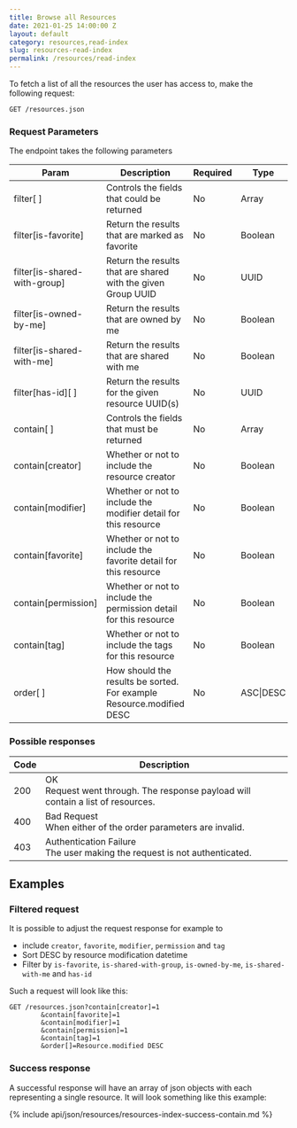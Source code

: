 ```yaml
---
title: Browse all Resources
date: 2021-01-25 14:00:00 Z
layout: default
category: resources,read-index
slug: resources-read-index
permalink: /resources/read-index
---
```


To fetch a list of all the resources the user has access to, make the following request:
```
GET /resources.json
```

### Request Parameters

The endpoint takes the following parameters

<table class="table-parameters">
    <thead>
        <tr>
            <th>Param</th>
            <th>Description</th>
            <th>Required</th>
            <th>Type</th>
        </tr>
    </thead>
    <tbody>
        <tr>
            <td>filter[ ]</td>
            <td>Controls the fields that could be returned</td>
            <td>No</td>
            <td>Array</td>
        </tr>
        <tr>
            <td>filter[is-favorite]</td>
            <td>Return the results that are marked as favorite</td>
            <td>No</td>
            <td>Boolean</td>
        </tr>
        <tr>
            <td>filter[is-shared-with-group]</td>
            <td>Return the results that are shared with the given Group UUID</td>
            <td>No</td>
            <td>UUID</td>
        </tr>
        <tr>
            <td>filter[is-owned-by-me]</td>
            <td>Return the results that are owned by me</td>
            <td>No</td>
            <td>Boolean</td>
        </tr>
        <tr>
            <td>filter[is-shared-with-me]</td>
            <td>Return the results that are shared with me</td>
            <td>No</td>
            <td>Boolean</td>
        </tr>
        <tr>
            <td>filter[has-id][ ]</td>
            <td>Return the results for the given resource UUID(s)</td>
            <td>No</td>
            <td>UUID</td>
        </tr>
        <tr>
            <td>contain[ ]</td>
            <td>Controls the fields that must be returned</td>
            <td>No</td>
            <td>Array</td>
        </tr>
        <tr>
            <td>contain[creator]</td>
            <td>Whether or not to include the resource creator</td>
            <td>No</td>
            <td>Boolean</td>
        </tr>
        <tr>
            <td>contain[modifier]</td>
            <td>Whether or not to include the modifier detail for this resource</td>
            <td>No</td>
            <td>Boolean</td>
        </tr>
        <tr>
            <td>contain[favorite]</td>
            <td>Whether or not to include the favorite detail for this resource</td>
            <td>No</td>
            <td>Boolean</td>
        </tr>
        <tr>
            <td>contain[permission]</td>
            <td>Whether or not to include the permission detail for this resource</td>
            <td>No</td>
            <td>Boolean</td>
        </tr>
        <tr>
            <td>contain[tag]</td>
            <td>Whether or not to include the tags for this resource</td>
            <td>No</td>
            <td>Boolean</td>
        </tr>
        <tr>
            <td>order[ ]</td>
            <td>How should the results be sorted. For example Resource.modified DESC</td>
            <td>No</td>
            <td>ASC|DESC </td>
        </tr>
    </tbody>
</table>

### Possible responses

<table class="table-parameters">
    <thead>
        <tr>
            <th>Code</th>
            <th>Description</th>
        </tr>
    </thead>
    <tbody>
        <tr>
            <td>200</td>
            <td>OK<br/>
            Request went through. The response payload will contain a list of resources.</td>
        </tr>
        <tr>
            <td>400</td>
            <td>
                Bad Request<br/>
                When either of the order parameters are invalid.
            </td>
        </tr>
        <tr>
            <td>403</td>
            <td>Authentication Failure<br/>
            The user making the request is not authenticated.</td>
        </tr>
    </tbody>
</table>


## Examples
### Filtered request

It is possible to adjust the request response for example to
*   include `creator`, `favorite`, `modifier`, `permission` and `tag`
*   Sort DESC by resource modification datetime
*   Filter by `is-favorite`, `is-shared-with-group`, `is-owned-by-me`, `is-shared-with-me` and `has-id`

Such a request will look like this:

```
GET /resources.json?contain[creator]=1
        &contain[favorite]=1
        &contain[modifier]=1
        &contain[permission]=1
        &contain[tag]=1
        &order[]=Resource.modified DESC
```

### Success response
A successful response will have an array of json objects with each representing a single resource. It will look something like this example:

{% include api/json/resources/resources-index-success-contain.md %}

